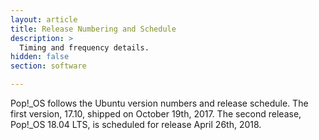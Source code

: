 ```yaml
---
layout: article
title: Release Numbering and Schedule
description: >
  Timing and frequency details.
hidden: false
section: software

---
```

Pop!\_OS follows the Ubuntu version numbers and release schedule. The first version, 17.10, shipped on October 19th, 2017. The second release, Pop!\_OS 18.04 LTS, is scheduled for release April 26th, 2018.
